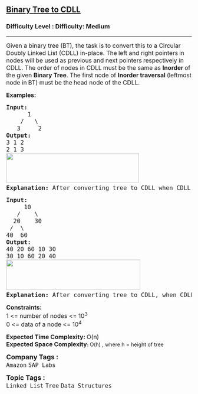 <h2><a href="https://www.geeksforgeeks.org/problems/binary-tree-to-cdll/1?page=6&category=Tree,Binary%20Search%20Tree,DFS,BFS&sortBy=difficulty">Binary Tree to CDLL</a></h2><h3>Difficulty Level : Difficulty: Medium</h3><hr><div class="problems_problem_content__Xm_eO"><p><span style="font-size: 12pt;">Given a binary tree (BT), the task is to convert this to a Circular Doubly Linked List (CDLL) in-place. The<strong> </strong>left and right pointers<strong> </strong>in nodes will be used as previous and next pointers<strong> </strong>respectively in CDLL. The order of nodes in CDLL<strong> </strong>must be the same as <strong>Inorder </strong>of the given <strong>Binary Tree</strong>. The first node of <strong>Inorder traversal </strong>(leftmost node in<strong> </strong>BT) must be the<strong> </strong>head node of the CDLL.</span></p>
<p><span style="font-size: 12pt;"><strong>Examples:</strong></span></p>
<pre><span style="font-size: 12pt;"><strong>Input:
</strong>&nbsp; &nbsp; &nbsp; 1
 &nbsp; &nbsp;/&nbsp; &nbsp;\
 &nbsp; 3&nbsp; &nbsp; &nbsp;2
<strong>Output:
</strong>3 1 2&nbsp;
2 1 3<br><img src="https://media.geeksforgeeks.org/img-practice/prod/addEditProblem/700548/Web/Other/blobid0_1723058025.png" width="360" height="81"><strong>
Explanation: </strong>After converting tree to CDLL when CDLL is is traversed from head to tail and then tail to head, elements are displayed as in the output.
</span></pre>
<pre><span style="font-size: 12pt;"><strong>Input:
</strong>&nbsp; &nbsp;&nbsp; 10
 &nbsp; /&nbsp; &nbsp; \
 &nbsp;20&nbsp; &nbsp; 30
 /&nbsp; \
40 &nbsp;60
<strong>Output:
</strong>40 20 60 10 30&nbsp;
30 10 60 20 40<br><img src="https://media.geeksforgeeks.org/img-practice/prod/addEditProblem/700548/Web/Other/blobid1_1723058039.png" width="364" height="82"><strong>
Explanation: </strong>After converting tree to CDLL, when CDLL is is traversed from head totail and then tail to head, elements are displayed as in the output.</span></pre>
<p><span style="font-size: 12pt;"><strong style="font-family: -apple-system, BlinkMacSystemFont, 'Segoe UI', Roboto, Oxygen, Ubuntu, Cantarell, 'Open Sans', 'Helvetica Neue', sans-serif;">Constraints:<br></strong><span style="font-family: -apple-system, BlinkMacSystemFont, 'Segoe UI', Roboto, Oxygen, Ubuntu, Cantarell, 'Open Sans', 'Helvetica Neue', sans-serif;">1 &lt;= number of nodes &lt;= 10</span><sup style="font-family: -apple-system, BlinkMacSystemFont, 'Segoe UI', Roboto, Oxygen, Ubuntu, Cantarell, 'Open Sans', 'Helvetica Neue', sans-serif;">3<br></sup><span style="font-family: -apple-system, BlinkMacSystemFont, 'Segoe UI', Roboto, Oxygen, Ubuntu, Cantarell, 'Open Sans', 'Helvetica Neue', sans-serif;">0 &lt;= data of a node &lt;= 10</span><sup style="font-family: -apple-system, BlinkMacSystemFont, 'Segoe UI', Roboto, Oxygen, Ubuntu, Cantarell, 'Open Sans', 'Helvetica Neue', sans-serif;">4</sup></span></p>
<p><span style="font-size: 12pt;"><strong>Expected Time Complexity: </strong>O(n)<br><strong style="font-family: -apple-system, BlinkMacSystemFont, 'Segoe UI', Roboto, Oxygen, Ubuntu, Cantarell, 'Open Sans', 'Helvetica Neue', sans-serif;">Expected Space C</strong></span><strong style="font-family: -apple-system, BlinkMacSystemFont, 'Segoe UI', Roboto, Oxygen, Ubuntu, Cantarell, 'Open Sans', 'Helvetica Neue', sans-serif; font-size: 16px;">omplexity</strong><strong style="font-family: -apple-system, BlinkMacSystemFont, 'Segoe UI', Roboto, Oxygen, Ubuntu, Cantarell, 'Open Sans', 'Helvetica Neue', sans-serif;">: </strong><span style="font-family: -apple-system, BlinkMacSystemFont, 'Segoe UI', Roboto, Oxygen, Ubuntu, Cantarell, 'Open Sans', 'Helvetica Neue', sans-serif;">O(h) , where h = height of tree</span></p></div><p><span style=font-size:18px><strong>Company Tags : </strong><br><code>Amazon</code>&nbsp;<code>SAP Labs</code>&nbsp;<br><p><span style=font-size:18px><strong>Topic Tags : </strong><br><code>Linked List</code>&nbsp;<code>Tree</code>&nbsp;<code>Data Structures</code>&nbsp;
